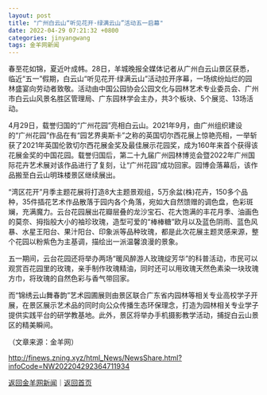 ```yaml
---
layout: post
title: "广州白云山“听见花开·绿满云山”活动五一启幕"
date: 2022-04-29 07:21:32 +0800
categories: jinyangwang
tags: 金羊网新闻
---
```

<p>春至花如锦，夏近叶成帏。28日，羊城晚报全媒体记者从广州白云山景区获悉，临近“五一”假期，白云山“听见花开·绿满云山”活动拉开序幕，一场缤纷灿烂的园林盛宴向劳动者致敬。活动由中国公园协会公园文化与园林艺术专业委员会、广州市白云山风景名胜区管理局、广东园林学会主办，共3个板块、5个展览、13场活动。</p>
 <p>4月29日，载誉归国的“广州花园”亮相白云山。2021年9月，由广州组织建设的“广州花园”作品在有“园艺界奥斯卡”之称的英国切尔西花展上惊艳亮相，一举斩获了2021年英国伦敦切尔西花展金奖及最佳展示花园奖，成为160年来首个获得该花展金奖的中国花园。载誉归国后，第二十九届广州园林博览会暨2022年广州国际花卉艺术展对该作品进行了复刻，让“广州花园”成功回家。园博会落幕后，该作品搬至白云山明珠楼景区继续展出。</p>
 <p>“湾区花开”月季主题花展将打造8大主题景观组，5万余盆(株)花卉，150多个品种，35件插花艺术作品散落于园内各个角落，宛如大自然馈赠的调色盘，色彩斑斓，充满魔力。云台花园展出花瓣层叠的龙沙宝石、花大饱满的丰花月季、油画色的莫奈、拇指般大小的袖珍玫瑰，造型可爱的“棒棒糖”欧月以及蓝色阴雨、蓝色风暴、水星王阳台、果汁阳台、印象派等品种玫瑰，都是此次花展主题灵感来源，整个花园以粉紫色为主基调，描绘出一派温馨浪漫的景象。</p>
 <p>五一期间，云台花园还将举办两场“暖风醉游人玫瑰绽芳华”的科普活动，市民可以观赏百花园里的玫瑰，亲手制作玫瑰精油，同时还可以用玫瑰天然色素染一块玫瑰方巾，将玫瑰的自然色彩与香气带回家。</p>
 <p>而“锦绣云山舞春韵”艺术园圃展则由景区联合广东省内园林等相关专业高校学子开展，在景区展示艺术品的同时向公众传播生态环保理念，打造为园林相关专业学子提供实践平台的研学教基地。此外，景区将举办手机摄影教学活动，捕捉白云山景区的精美瞬间。</p><p class="em_media">（文章来源：金羊网）</p>

<http://finews.zning.xyz/html_News/NewsShare.html?infoCode=NW202204292364711934>

[返回金羊网新闻](//finews.withounder.com/category/jinyangwang.html)｜[返回首页](//finews.withounder.com/)